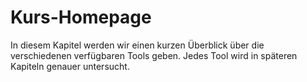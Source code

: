 
# Kurs-Homepage

In diesem Kapitel werden wir einen kurzen Überblick über die verschiedenen verfügbaren Tools geben. Jedes Tool wird in späteren Kapiteln genauer untersucht.